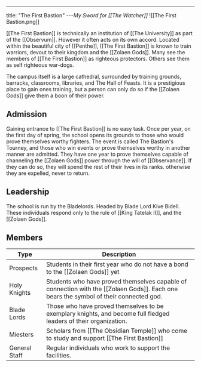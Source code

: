 ---
title: "The First Bastion"
---*My Sword for [[The Watcher]]*
![[The First Bastion.png]]

[[The First Bastion]] is technically an institution of [[The University]] as part of the [[Observum]]. However it often acts on its own accord. Located within the beautiful city of [[Penthe]], [[The First Bastion]] is known to train warriors, devout to their kingdom and the [[Zolaen Gods]]. Many see the members of [[The First Bastion]] as righteous protectors. Others see them as self righteous war-dogs.

The campus itself is a large cathedral, surrounded by training grounds, barracks, classrooms, libraries, and The Hall of Feasts. It is a prestigious place to gain ones training, but a person can only do so if the [[Zolaen Gods]] give them a boon of their power.

## Admission
Gaining entrance to [[The First Bastion]] is no easy task. Once per year, on the first day of spring, the school opens its grounds to those who would prove themselves worthy fighters. The event is called The Bastion's Tourney, and those who win events or prove themselves worthy in another manner are admitted. They have one year to prove themselves capable of channeling the [[Zolaen Gods]] power through the will of [[Observance]]. If they can do so, they will spend the rest of their lives in its ranks. otherwise they are expelled, never to return.

## Leadership
The school is run by the Bladelords. Headed by Blade Lord Kive Bidell. These individuals respond only to the rule of [[King Tatelak II]], and the [[Zolaen Gods]].

## Members

| Type | Description |
| --- | --- |
| Prospects | Students in their first year who do not have a bond to the [[Zolaen Gods]] yet |
| Holy Knights | Students who have proved themselves capable of connection with the [[Zolaen Gods]]. Each one bears the symbol of their connected god. |
| Blade Lords | Those who have proved themselves to be exemplary knights, and become full fledged leaders of their organization. |
| Miesters | Scholars from [[The Obsidian Temple]] who come to study and support [[The First Bastion]] |
| General Staff | Regular individuals who work to support the facilities. |